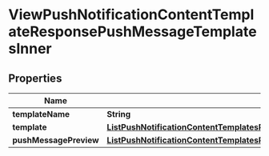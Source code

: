 

# ViewPushNotificationContentTemplateResponsePushMessageTemplatesInner


## Properties

| Name | Type | Description | Notes |
|------------ | ------------- | ------------- | -------------|
|**templateName** | **String** |  |  [optional] |
|**template** | [**ListPushNotificationContentTemplatesResponsePushMessageTemplatesInnerTemplate**](ListPushNotificationContentTemplatesResponsePushMessageTemplatesInnerTemplate.md) |  |  [optional] |
|**pushMessagePreview** | [**ListPushNotificationContentTemplatesResponsePushMessageTemplatesInnerTemplate**](ListPushNotificationContentTemplatesResponsePushMessageTemplatesInnerTemplate.md) |  |  [optional] |



